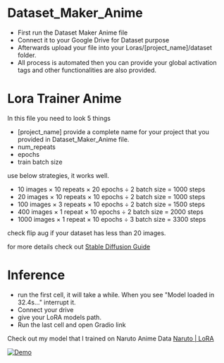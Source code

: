 # Dataset_Maker_Anime

- First run the Dataset Maker Anime file
- Connect it to your Google Drive for Dataset purpose 
- Afterwards upload your file into your Loras/[project_name]/dataset folder.
- All process is automated then you can provide your global activation tags and other functionalities are also provided.
 
# Lora Trainer Anime

In this file you need to look 5 things 
- [project_name] provide a complete name for your project that you provided in Dataset_Maker_Anime file.
- num_repeats
- epochs
- train batch size

use below strategies, it works well.

- 10 images × 10 repeats × 20 epochs ÷ 2 batch size = 1000 steps
- 20 images × 10 repeats × 10 epochs ÷ 2 batch size = 1000 steps
- 100 images × 3 repeats × 10 epochs ÷ 2 batch size = 1500 steps
- 400 images × 1 repeat × 10 epochs ÷ 2 batch size = 2000 steps
- 1000 images × 1 repeat × 10 epochs ÷ 3 batch size = 3300 steps

check flip aug if your dataset has less than 20 images.

for more details check out [Stable Diffusion Guide](https://civitai.com/models/22530)

# Inference 
- run the first cell, it will take a while. When you see "Model loaded in 32.4s..." interrupt it.
- Connect your drive
- give your LoRA models path.
- Run the last cell and open Gradio link
 
 Check out my model that I trained on Naruto Anime Data [Naruto | LoRA](https://civitai.com/models/146475/naruto-or-lora)
 
[![Demo](https://img.shields.io/badge/Demo-View%20Demo-blue)](https://civitai.com/models/146475/naruto-or-lora)
